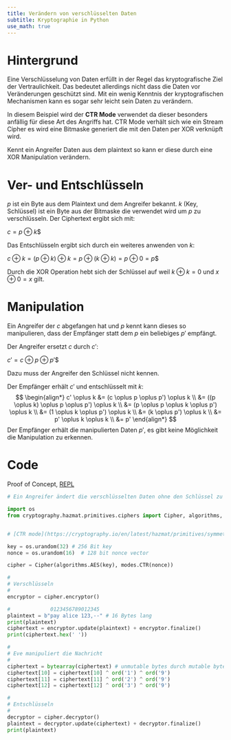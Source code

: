 ```yaml
---
title: Verändern von verschlüsselten Daten
subtitle: Kryptographie in Python
use_math: true
---
```


# Hintergrund

Eine Verschlüsselung von Daten erfüllt in der Regel das kryptografische Ziel der Vertraulichkeit. Das bedeutet allerdings nicht dass die Daten vor Veränderungen geschützt sind. Mit ein wenig Kenntnis der kryptografischen Mechanismen kann es sogar sehr leicht sein Daten zu verändern.

In diesem Beispiel wird der **CTR Mode** verwendet da dieser besonders anfällig für diese Art des Angriffs hat. CTR Mode verhält sich wie ein Stream Cipher es wird eine Bitmaske generiert die mit den Daten per XOR verknüpft wird.

Kennt ein Angreifer Daten aus dem plaintext so kann er diese durch eine XOR Manipulation verändern.



# Ver- und Entschlüsseln

$p$ ist ein Byte aus dem Plaintext und dem Angreifer bekannt. $k$ (Key, Schlüssel) ist ein Byte aus der Bitmaske die verwendet wird um $p$ zu verschlüsseln. Der Ciphertext ergibt sich mit:

$c=p \oplus k$$

Das Entschlüsseln ergibt sich durch ein weiteres anwenden von $k$:

$c \oplus k = (p \oplus k) \oplus k = p \oplus (k \oplus k) = p \oplus 0 = p$$

Durch die XOR Operation hebt sich der Schlüssel auf weil $k \oplus k = 0$ und $x \oplus 0 = x$ gilt.



# Manipulation

Ein Angreifer der $c$ abgefangen hat und $p$ kennt kann dieses so manipulieren, dass der Empfänger statt dem $p$ ein beliebiges $p'$ empfängt.

Der Angreifer ersetzt $c$ durch $c'$:

$c'= c \oplus p \oplus p'$$

Dazu muss der Angreifer den Schlüssel nicht kennen.

Der Empfänger erhält $c'$ und entschlüsselt mit $k$:
$$
\begin{align*}
c' \oplus k &= (c \oplus p \oplus p') \oplus k \\
 &= ((p \oplus k) \oplus p \oplus p') \oplus k \\
 &= (p \oplus p \oplus k \oplus p') \oplus k \\
 &= (1 \oplus k \oplus p') \oplus k \\
 &= (k \oplus p') \oplus k \\ 
 &= p' \oplus k \oplus k \\
 &= p'
\end{align*}
$$
Der Empfänger erhält die manipulierten Daten $p'$, es gibt keine Möglichkeit die Manipulation zu erkennen.



# Code

Proof of Concept, [REPL](https://replit.com/@htlmatejka/ManipulateBlockCipher#main.py)

```python
# Ein Angreifer ändert die verschlüsselten Daten ohne den Schlüssel zu kennen

import os
from cryptography.hazmat.primitives.ciphers import Cipher, algorithms, modes


# [CTR mode](https://cryptography.io/en/latest/hazmat/primitives/symmetric-encryption/#cryptography.hazmat.primitives.ciphers.modes.CTR)

key = os.urandom(32) # 256 Bit key
nonce = os.urandom(16)  # 128 bit nonce vector

cipher = Cipher(algorithms.AES(key), modes.CTR(nonce))

# 
# Verschlüsseln
#
encryptor = cipher.encryptor()

#             0123456789012345
plaintext = b"pay alice 123,--" # 16 Bytes lang
print(plaintext)
ciphertext = encryptor.update(plaintext) + encryptor.finalize()
print(ciphertext.hex(' '))

#
# Eve manipuliert die Nachricht
#
ciphertext = bytearray(ciphertext) # unmutable bytes durch mutable bytearray ersetzen
ciphertext[10] = ciphertext[10] ^ ord('1') ^ ord('9')
ciphertext[11] = ciphertext[11] ^ ord('2') ^ ord('9')
ciphertext[12] = ciphertext[12] ^ ord('3') ^ ord('9')

# 
# Entschlüsseln
#
decryptor = cipher.decryptor()
plaintext = decryptor.update(ciphertext) + decryptor.finalize()
print(plaintext)
```

